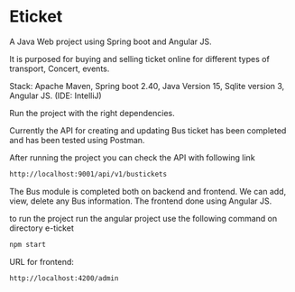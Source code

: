 # Eticket

A Java Web project using Spring boot and Angular JS. 

It is purposed for buying and selling ticket online for different types of transport, Concert, events. 

Stack: Apache Maven, Spring boot 2.40, Java Version 15, Sqlite version 3, Angular JS. (IDE: IntelliJ) 

Run the project with the right dependencies. 

Currently the API for creating and updating  Bus ticket has been completed and has been tested using Postman. 

After running the project you can check the API with following link

```bash
http://localhost:9001/api/v1/bustickets
```
The Bus module is completed both on backend and frontend. We can add, view, delete any Bus information. The frontend done using Angular JS.

to run the project run the angular project use the following command on  directory e-ticket
```bash
npm start
```

URL for frontend: 
```bash
http://localhost:4200/admin
```
